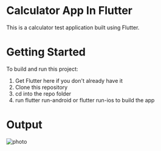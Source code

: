 # Calculator App In Flutter

This is a calculator test application built using Flutter.

# Getting Started

To build and run this project:

1. Get Flutter here if you don't already have it
2. Clone this repository
3. cd into the repo folder
4. run flutter run-android or flutter run-ios to build the app

# Output


![photo](https://user-images.githubusercontent.com/64533536/170837162-cab74a20-6032-4aa4-a771-e5e4b4ca695d.jpeg)
